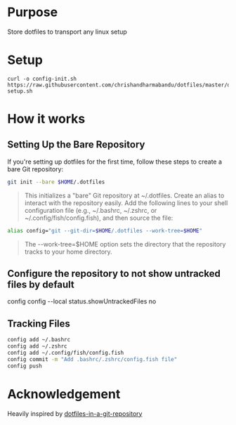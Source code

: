 # Purpose
Store dotfiles to transport any linux setup

# Setup
```
curl -o config-init.sh https://raw.githubusercontent.com/chrishandharmabandu/dotfiles/master/dotfiles-setup.sh
```

# How it works
## Setting Up the Bare Repository

If you're setting up dotfiles for the first time, follow these steps to create a bare Git repository:

```Bash
git init --bare $HOME/.dotfiles
```
> This initializes a "bare" Git repository at ~/.dotfiles.
> Create an alias to interact with the repository easily. Add the following lines to your shell configuration file (e.g., ~/.bashrc, ~/.zshrc, or ~/.config/fish/config.fish), and then source the file:

```Bash
alias config="git --git-dir=$HOME/.dotfiles --work-tree=$HOME"
```
> The --work-tree=$HOME option sets the directory that the repository tracks to your home directory.

## Configure the repository to not show untracked files by default
config config --local status.showUntrackedFiles no

## Tracking Files
```bash
config add ~/.bashrc
config add ~/.zshrc
config add ~/.config/fish/config.fish
config commit -m "Add .bashrc/.zshrc/config.fish file"
config push
```
# Acknowledgement
Heavily inspired by [dotfiles-in-a-git-repository](https://mjones44.medium.com/storing-dotfiles-in-a-git-repository-53f765c0005d)

